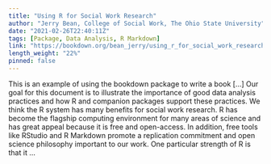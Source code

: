 ```yaml
---
title: "Using R for Social Work Research"
author: "Jerry Bean, College of Social Work, The Ohio State University"
date: "2021-02-26T22:40:11Z"
tags: [Package, Data Analysis, R Markdown]
link: "https://bookdown.org/bean_jerry/using_r_for_social_work_research/"
length_weight: "22%"
pinned: false
---
```


This is an example of using the bookdown package to write a book [...] Our goal for this document is to illustrate the importance of good data analysis practices and how R and companion packages support these practices. We think the R system has many benefits for social work research. R has become the flagship computing environment for many areas of science and has great appeal because it is free and open-access. In addition, free tools like RStudio and R Markdown promote a replication commitment and open science philosophy important to our work. One particular strength of R is that it ...
